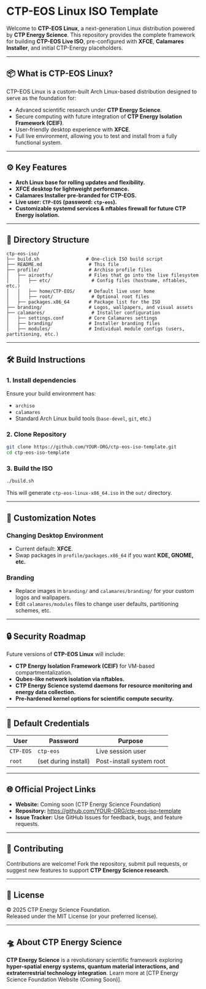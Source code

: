 
# CTP-EOS Linux ISO Template

Welcome to **CTP-EOS Linux**, a next-generation Linux distribution powered by **CTP Energy Science**. This repository provides the complete framework for building **CTP-EOS Live ISO**, pre-configured with **XFCE**, **Calamares Installer**, and initial CTP-Energy placeholders.

---

## 📦 What is CTP-EOS Linux?

CTP-EOS Linux is a custom-built Arch Linux-based distribution designed to serve as the foundation for:

- Advanced scientific research under **CTP Energy Science**.
- Secure computing with future integration of **CTP Energy Isolation Framework (CEIF)**.
- User-friendly desktop experience with **XFCE**.
- Full live environment, allowing you to test and install from a fully functional system.

---

## ⚙️ Key Features

- **Arch Linux base for rolling updates and flexibility.**
- **XFCE desktop for lightweight performance.**
- **Calamares Installer pre-branded for CTP-EOS.**
- **Live user: `CTP-EOS` (password: `ctp-eos`).**
- **Customizable systemd services & nftables firewall for future CTP Energy isolation.**

---

## 📂 Directory Structure

```
ctp-eos-iso/
├── build.sh                 # One-click ISO build script
├── README.md                 # This file
├── profile/                  # Archiso profile files
│   ├── airootfs/             # Files that go into the live filesystem
│   │   ├── etc/               # Config files (hostname, nftables, etc.)
│   │   ├── home/CTP-EOS/     # Default live user home
│   │   ├── root/              # Optional root files
│   ├── packages.x86_64       # Package list for the ISO
├── branding/                 # Logos, wallpapers, and visual assets
├── calamares/                 # Installer configuration
│   ├── settings.conf         # Core Calamares settings
│   ├── branding/             # Installer branding files
│   ├── modules/              # Individual module configs (users, partitioning, etc.)
```

---

## 🛠️ Build Instructions

### 1. Install dependencies
Ensure your build environment has:
- `archiso`
- `calamares`
- Standard Arch Linux build tools (`base-devel`, `git`, etc.)

### 2. Clone Repository
```bash
git clone https://github.com/YOUR-ORG/ctp-eos-iso-template.git
cd ctp-eos-iso-template
```

### 3. Build the ISO
```bash
./build.sh
```
This will generate `ctp-eos-linux-x86_64.iso` in the `out/` directory.

---

## 🔧 Customization Notes

### Changing Desktop Environment
- Current default: **XFCE**.
- Swap packages in `profile/packages.x86_64` if you want **KDE, GNOME, etc.**

### Branding
- Replace images in `branding/` and `calamares/branding/` for your custom logos and wallpapers.
- Edit `calamares/modules` files to change user defaults, partitioning schemes, etc.

---

## 🔒 Security Roadmap

Future versions of **CTP-EOS Linux** will include:

- **CTP Energy Isolation Framework (CEIF)** for VM-based compartmentalization.
- **Qubes-like network isolation via nftables.**
- **CTP Energy Science systemd daemons for resource monitoring and energy data collection.**
- **Pre-hardened kernel options for scientific compute security.**

---

## 📝 Default Credentials

| User   | Password | Purpose                      |
|-------|----------|------------------|
| `CTP-EOS` | `ctp-eos` | Live session user |
| `root`    | (set during install) | Post-install system root |

---

## 🌐 Official Project Links

- **Website:** Coming soon (CTP Energy Science Foundation)  
- **Repository:** https://github.com/YOUR-ORG/ctp-eos-iso-template  
- **Issue Tracker:** Use GitHub Issues for feedback, bugs, and feature requests.

---

## 🚀 Contributing

Contributions are welcome! Fork the repository, submit pull requests, or suggest new features to support **CTP Energy Science research**.

---

## 📜 License

© 2025 CTP Energy Science Foundation.  
Released under the MIT License (or your preferred license).

---

## 🛸 About CTP Energy Science

**CTP Energy Science** is a revolutionary scientific framework exploring **hyper-spatial energy systems, quantum material interactions, and extraterrestrial technology integration**. Learn more at [CTP Energy Science Foundation Website (Coming Soon)].

